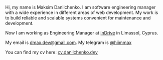 Hi, my name is Maksim Danilchenko. I am software engineering manager with a wide experience in different areas of web development. My work is to build reliable and scalable systems convenient for maintenance and development.

Now I am working as Engineering Manager at [inDrive](https://indrive.com/en/home/) in Limassol, Cyprus.

My email is [dmax.dev@gmail.com](mailto:dmax.dev@gmail.com). My telegram is [@hiimmax](https://t.me/hiimmax)

You can find my cv here: [cv.danilchenko.dev](https://cv.danilchenko.dev)
